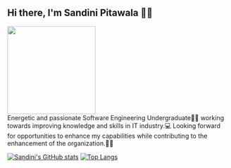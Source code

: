 ## Hi there, I'm Sandini Pitawala 👩‍💻
                  
<img src="https://user-images.githubusercontent.com/67331586/136979825-2377fb29-d1df-4ded-9973-8a59db627709.png" width="200" height="200"/>  
<br>
Energetic and passionate Software Engineering Undergraduate👩‍🎓 working towards improving knowledge and skills in IT industry.💻 
Looking forward for opportunities to enhance my capabilities while contributing to the enhancement of the organization.🙇‍♀️ </br>


[![Sandini's GitHub stats](https://github-readme-stats.vercel.app/api?username=Sandinipitawala)](https://github.com/Sandinipitawala/github-readme-stats)
[![Top Langs](https://github-readme-stats.vercel.app/api/top-langs/?username=Sandinipitawala&layout=compact)](https://github.com/Sandinipitawala/github-readme-stats)



